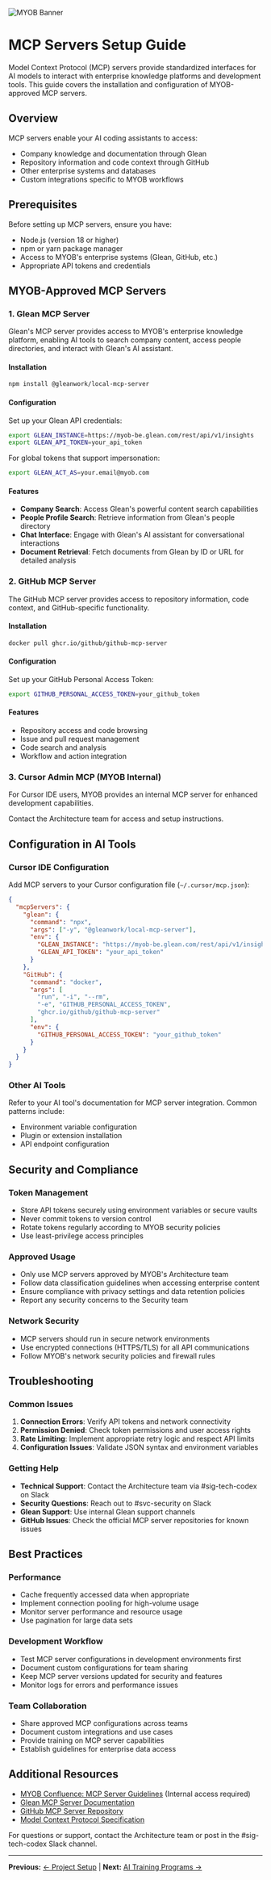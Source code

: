 ![MYOB Banner](../../assets/images/myob-banner.png)

# MCP Servers Setup Guide

Model Context Protocol (MCP) servers provide standardized interfaces for AI models to interact with enterprise knowledge platforms and development tools. This guide covers the installation and configuration of MYOB-approved MCP servers.

## Overview

MCP servers enable your AI coding assistants to access:
- Company knowledge and documentation through Glean
- Repository information and code context through GitHub
- Other enterprise systems and databases
- Custom integrations specific to MYOB workflows

## Prerequisites

Before setting up MCP servers, ensure you have:
- Node.js (version 18 or higher)
- npm or yarn package manager
- Access to MYOB's enterprise systems (Glean, GitHub, etc.)
- Appropriate API tokens and credentials

## MYOB-Approved MCP Servers

### 1. Glean MCP Server

Glean's MCP server provides access to MYOB's enterprise knowledge platform, enabling AI tools to search company content, access people directories, and interact with Glean's AI assistant.

#### Installation

```bash
npm install @gleanwork/local-mcp-server
```

#### Configuration

Set up your Glean API credentials:

```bash
export GLEAN_INSTANCE=https://myob-be.glean.com/rest/api/v1/insights
export GLEAN_API_TOKEN=your_api_token
```

For global tokens that support impersonation:
```bash
export GLEAN_ACT_AS=your.email@myob.com
```

#### Features

- **Company Search**: Access Glean's powerful content search capabilities
- **People Profile Search**: Retrieve information from Glean's people directory
- **Chat Interface**: Engage with Glean's AI assistant for conversational interactions
- **Document Retrieval**: Fetch documents from Glean by ID or URL for detailed analysis

### 2. GitHub MCP Server

The GitHub MCP server provides access to repository information, code context, and GitHub-specific functionality.

#### Installation

```bash
docker pull ghcr.io/github/github-mcp-server
```

#### Configuration

Set up your GitHub Personal Access Token:

```bash
export GITHUB_PERSONAL_ACCESS_TOKEN=your_github_token
```

#### Features

- Repository access and code browsing
- Issue and pull request management
- Code search and analysis
- Workflow and action integration

### 3. Cursor Admin MCP (MYOB Internal)

For Cursor IDE users, MYOB provides an internal MCP server for enhanced development capabilities.

Contact the Architecture team for access and setup instructions.

## Configuration in AI Tools

### Cursor IDE Configuration

Add MCP servers to your Cursor configuration file (`~/.cursor/mcp.json`):

```json
{
  "mcpServers": {
    "glean": {
      "command": "npx",
      "args": ["-y", "@gleanwork/local-mcp-server"],
      "env": {
        "GLEAN_INSTANCE": "https://myob-be.glean.com/rest/api/v1/insights",
        "GLEAN_API_TOKEN": "your_api_token"
      }
    },
    "GitHub": {
      "command": "docker",
      "args": [
        "run", "-i", "--rm",
        "-e", "GITHUB_PERSONAL_ACCESS_TOKEN",
        "ghcr.io/github/github-mcp-server"
      ],
      "env": {
        "GITHUB_PERSONAL_ACCESS_TOKEN": "your_github_token"
      }
    }
  }
}
```

### Other AI Tools

Refer to your AI tool's documentation for MCP server integration. Common patterns include:
- Environment variable configuration
- Plugin or extension installation
- API endpoint configuration

## Security and Compliance

### Token Management

- Store API tokens securely using environment variables or secure vaults
- Never commit tokens to version control
- Rotate tokens regularly according to MYOB security policies
- Use least-privilege access principles

### Approved Usage

- Only use MCP servers approved by MYOB's Architecture team
- Follow data classification guidelines when accessing enterprise content
- Ensure compliance with privacy settings and data retention policies
- Report any security concerns to the Security team

### Network Security

- MCP servers should run in secure network environments
- Use encrypted connections (HTTPS/TLS) for all API communications
- Follow MYOB's network security policies and firewall rules

## Troubleshooting

### Common Issues

1. **Connection Errors**: Verify API tokens and network connectivity
2. **Permission Denied**: Check token permissions and user access rights
3. **Rate Limiting**: Implement appropriate retry logic and respect API limits
4. **Configuration Issues**: Validate JSON syntax and environment variables

### Getting Help

- **Technical Support**: Contact the Architecture team via #sig-tech-codex on Slack
- **Security Questions**: Reach out to #svc-security on Slack
- **Glean Support**: Use internal Glean support channels
- **GitHub Issues**: Check the official MCP server repositories for known issues

## Best Practices

### Performance

- Cache frequently accessed data when appropriate
- Implement connection pooling for high-volume usage
- Monitor server performance and resource usage
- Use pagination for large data sets

### Development Workflow

- Test MCP server configurations in development environments first
- Document custom configurations for team sharing
- Keep MCP server versions updated for security and features
- Monitor logs for errors and performance issues

### Team Collaboration

- Share approved MCP configurations across teams
- Document custom integrations and use cases
- Provide training on MCP server capabilities
- Establish guidelines for enterprise data access

## Additional Resources

- [MYOB Confluence: MCP Server Guidelines](https://myob.atlassian.net/wiki) (Internal access required)
- [Glean MCP Server Documentation](https://github.com/gleanwork/mcp-server)
- [GitHub MCP Server Repository](https://github.com/github/github-mcp-server)
- [Model Context Protocol Specification](https://modelcontextprotocol.io/)

For questions or support, contact the Architecture team or post in the #sig-tech-codex Slack channel.

---

**Previous:** [← Project Setup](project-setup.md) | **Next:** [AI Training Programs →](ai-training-programs.md)
